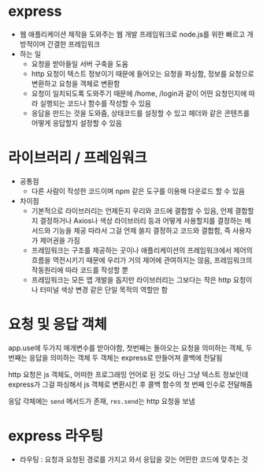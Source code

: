 # express

- 웹 애플리케이션 제작을 도와주는 웹 개발 프레임워크로 node.js를 위한 빠르고 개방적이며 간결한 프레임워크
- 하는 일
  - 요청을 받아들일 서버 구축을 도움
  - http 요청이 텍스트 정보이기 때문에 들어오는 요청을 파싱함, 정보를 요청으로 변환하고 요청을 객체로 변환함
  - 요청이 일치되도록 도와주기 때문에 /home, /login과 같이 어떤 요청인지에 따라 실행되는 코드나 함수를 작성할 수 있음
  - 응답을 만드는 것을 도와줌, 상태코드를 설정할 수 있고 헤더와 같은 콘텐츠를 어떻게 응답할지 설정할 수 있음

# 라이브러리 / 프레임워크

- 공통점
  - 다른 사람이 작성한 코드이며 npm 같은 도구를 이용해 다운로드 할 수 있음
- 차이점
  - 기본적으로 라이브러리는 언제든지 우리와 코드에 결합할 수 있음, 언제 결합할지 결정하거나 Axios나 색상 라이브러리 등과 어떻게 사용할지를 결정하는 메서드와 기능을 제공 따라서 그걸 언제 쓸지 결정하고 코드와 결합함, 즉 사용자가 제어권을 가짐
  - 프레임워크는 구조를 제공하는 곳이나 애플리케이션의 프레임워크에서 제어의 흐름을 역전시키기 때문에 우리가 거의 제어에 관여하지는 않음, 프레임워크의 작동원리에 따라 코드를 작성할 뿐
  - 프레임워크는 모든 앱 개발을 돕지만 라이브러리는 그보다는 작은 http 요청이나 터미널 색상 변경 같은 단일 목적의 역할만 함

# 요청 및 응답 객체

app.use에 두가지 매개변수를 받아야함,
첫번째는 돌아오는 요청을 의미하는 객체, 두번째는 응답을 의미하는 객체
두 객체는 express로 만들어져 콜백에 전달됨

http 요청은 js 객체도, 어떠한 프로그래밍 언어로 된 것도 아닌 그냥 텍스트 정보인데 express가 그걸 파싱해서 js 객체로 변환시킨 후 콜백 함수의 첫 번째 인수로 전달해줌

응답 갹체에는 `send` 메서드가 존재, `res.send`는 http 요청을 보냄

# express 라우팅

- 라우팅 : 요청과 요청된 경로를 가지고 와서 응답을 갖는 어떤한 코드에 맞추는 것
